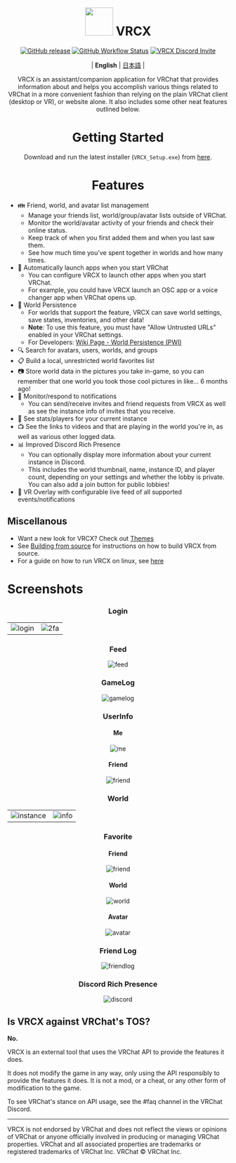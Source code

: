 <div align="center">

# <img src="https://raw.githubusercontent.com/vrcx-team/VRCX/master/VRCX.ico" width="64" height="64"> </img> VRCX 
[![GitHub release](https://img.shields.io/github/release/vrcx-team/VRCX.svg)](https://github.com/vrcx-team/VRCX/releases/latest)
[![GitHub Workflow Status](https://github.com/vrcx-team/VRCX/actions/workflows/github_actions.yml/badge.svg)](https://github.com/vrcx-team/VRCX/actions/workflows/github_actions.yml) 
[![VRCX Discord Invite](https://img.shields.io/discord/854071236363550763?color=%237289DA&logo=discord&logoColor=white)](https://vrcx.pypy.moe/discord)

| **English** | [日本語](./README.jp.md) |

VRCX is an assistant/companion application for VRChat that provides information about and helps you accomplish various things related to VRChat in a more convenient fashion than relying on the plain VRChat client (desktop or VR), or website alone. It also includes some other neat features outlined below. 

# Getting Started

<div align="center">

Download and run the latest installer (`VRCX_Setup.exe`) from [here](https://github.com/vrcx-team/VRCX/releases/latest).

# Features

<div align="left">

- :family: Friend, world, and avatar list management
  - Manage your friends list, world/group/avatar lists outside of VRChat.
  - Monitor the world/avatar activity of your friends and check their online status.
  - Keep track of when you first added them and when you last saw them.
  - See how much time you've spent together in worlds and how many times.
- :electric_plug: Automatically launch apps when you start VRChat
  - You can configure VRCX to launch other apps when you start VRChat.
  - For example, you could have VRCX launch an OSC app or a voice changer app when VRChat opens up.
- :floppy_disk: World Persistence
  - For worlds that support the feature, VRCX can save world settings, save states, inventories, and other data!
  - **Note**: To use this feature, you must have "Allow Untrusted URLs" enabled in your VRChat settings.
  - For Developers: [Wiki Page - World Persistence (PWI)](https://github.com/vrcx-team/VRCX/wiki/World-Persistence-(PWI))
- :mag: Search for avatars, users, worlds, and groups
- :clipboard: Build a local, unrestricted world favorites list
- :camera: Store world data in the pictures you take in-game, so you can remember that one world you took those cool pictures in like... 6 months ago!
- :bell: Monitor/respond to notifications
  - You can send/receive invites and friend requests from VRCX as well as see the instance info of invites that you receive.
- :scroll: See stats/players for your current instance
- :tv: See the links to videos and that are playing in the world you're in, as well as various other logged data.
- :bar_chart: Improved Discord Rich Presence
  - You can optionally display more information about your current instance in Discord.
  - This includes the world thumbnail, name, instance ID, and player count, depending on your settings and whether the lobby is private. You can also add a join button for public lobbies!
- :crystal_ball: VR Overlay with configurable live feed of all supported events/notifications

## Miscellanous

- Want a new look for VRCX? Check out [Themes](https://github.com/vrcx-team/VRCX/wiki/Themes)
- See [Building from source](https://github.com/vrcx-team/VRCX/wiki/Building-from-source) for instructions on how to build VRCX from source.
- For a guide on how to run VRCX on linux, see [here](https://github.com/vrcx-team/VRCX/wiki/Running-VRCX-on-Linux)

# Screenshots

<div align="center">

<h3>Login</h3>

<table>
  <tr>
    <td align="center"><img src="https://user-images.githubusercontent.com/82102170/224703139-9cb24dda-3839-4f75-a665-cca69f9e08ea.png" alt="login"></td>
    <td align="center"><img src="https://user-images.githubusercontent.com/82102170/224703275-103e78fd-e917-428d-b901-6817d6b59b29.png" alt="2fa"></td>
  </tr>
</table>

<h3>Feed</h3>

<img src="https://user-images.githubusercontent.com/82102170/224714129-772d7418-034a-4fe3-aa2e-22ea71154d9a.png" alt="feed">

<h3>GameLog</h3>

<img src="https://user-images.githubusercontent.com/82102170/224714186-75cbf46d-f7b2-4a16-bcc5-2ec06d7f4b0d.png" alt="gamelog">

<h3>UserInfo</h3>

<h4>Me</h4>

<img src="https://user-images.githubusercontent.com/82102170/224704240-b10aba50-29b9-4ef4-b35a-958107a32cd6.png" alt="me">

<h4>Friend</h4>

<img src="https://user-images.githubusercontent.com/82102170/224714608-ac49621f-c28f-4266-8af8-715f4b9f2367.png" alt="friend">

<h3>World</h3>

<table>
  <tr>
    <td align="center"><img src="https://user-images.githubusercontent.com/82102170/224715566-67782a5e-f948-402b-b78d-1b2dd5e2382f.png" alt="instance"></td>
    <td align="center"><img src="https://user-images.githubusercontent.com/82102170/224715824-c0c4220e-4f20-4799-8419-f8138de35b7a.png" alt="info"></td>
  </tr>
</table>

<h3>Favorite</h3>

<h4>Friend</h4>

<img src="https://user-images.githubusercontent.com/82102170/224716414-5c6720bd-6d38-4e2d-9353-6bfaee47700e.png" alt="friend">

<h4>World</h4>

<img src="https://user-images.githubusercontent.com/82102170/224716652-ca54f3d1-449b-43f9-81f3-7bd0833c7d9d.png" alt="world">

<h4>Avatar</h4>

<img src="https://user-images.githubusercontent.com/82102170/224717146-37681b38-61ef-4302-8104-212c2161dc12.png" alt="avatar">

<h3>Friend Log</h3>

<img src="https://user-images.githubusercontent.com/82102170/224717793-dbbccdfd-4f89-4597-b38e-8070549b2cf8.png" alt="friendlog">

<h3>Discord Rich Presence</h3>

<img src="https://user-images.githubusercontent.com/82102170/224725991-3fc81a3d-ca15-4dcb-a057-d713803bd666.png" alt="discord">

<!-- The other images will be similar to this -->
</div>

## Is VRCX against VRChat's TOS?

**No.**

VRCX is an external tool that uses the VRChat API to provide the features it does. 

It does not modify the game in any way, only using the API responsibly to provide the features it does. It is not a mod, or a cheat, or any other form of modification to the game.

To see VRChat's stance on API usage, see the #faq channel in the VRChat Discord.

---

VRCX is not endorsed by VRChat and does not reflect the views or opinions of VRChat or anyone officially involved in producing or managing VRChat properties. VRChat and all associated properties are trademarks or registered trademarks of VRChat Inc. VRChat © VRChat Inc.

